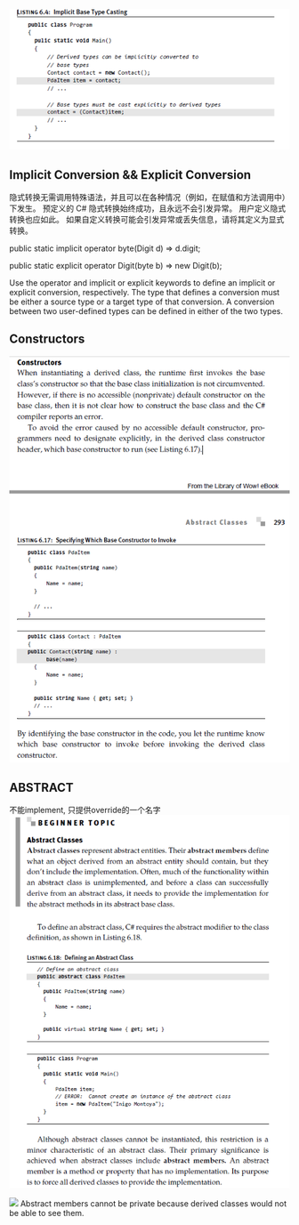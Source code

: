 ![](/images/Inher1.png)

## Implicit Conversion && Explicit Conversion
隐式转换无需调用特殊语法，并且可以在各种情况（例如，在赋值和方法调用中）下发生。 预定义的 C# 隐式转换始终成功，且永远不会引发异常。 用户定义隐式转换也应如此。 如果自定义转换可能会引发异常或丢失信息，请将其定义为显式转换。

public static implicit operator byte(Digit d) => d.digit;

public static explicit operator Digit(byte b) => new Digit(b);

Use the operator and implicit or explicit keywords to define an implicit or explicit conversion, respectively. The type that defines a conversion must be either a source type or a target type of that conversion. A conversion between two user-defined types can be defined in either of the two types.

## Constructors
![](/images/Inher2.png)

## ABSTRACT 

不能implement, 只提供override的一个名字
![](/images/Inher3.png)

![](/images/Inher4.png)
Abstract members cannot be private because derived classes would not be able to see them.
